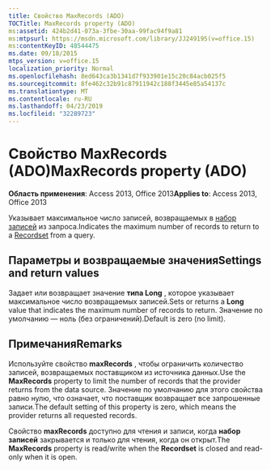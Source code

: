 ```yaml
---
title: Свойство MaxRecords (ADO)
TOCTitle: MaxRecords property (ADO)
ms:assetid: 424b2d41-073a-3fbe-30aa-99fac94f9a81
ms:mtpsurl: https://msdn.microsoft.com/library/JJ249195(v=office.15)
ms:contentKeyID: 48544475
ms.date: 09/18/2015
mtps_version: v=office.15
localization_priority: Normal
ms.openlocfilehash: 8ed643ca3b1341d7f933901e15c20c84acb025f5
ms.sourcegitcommit: 8fe462c32b91c87911942c188f3445e85a54137c
ms.translationtype: MT
ms.contentlocale: ru-RU
ms.lasthandoff: 04/23/2019
ms.locfileid: "32289723"
---
```

# <a name="maxrecords-property-ado"></a><span data-ttu-id="ad6c6-102">Свойство MaxRecords (ADO)</span><span class="sxs-lookup"><span data-stu-id="ad6c6-102">MaxRecords property (ADO)</span></span>


<span data-ttu-id="ad6c6-103">**Область применения**: Access 2013, Office 2013</span><span class="sxs-lookup"><span data-stu-id="ad6c6-103">**Applies to**: Access 2013, Office 2013</span></span>

<span data-ttu-id="ad6c6-104">Указывает максимальное число записей, возвращаемых в [набор записей](recordset-object-ado.md) из запроса.</span><span class="sxs-lookup"><span data-stu-id="ad6c6-104">Indicates the maximum number of records to return to a [Recordset](recordset-object-ado.md) from a query.</span></span>

## <a name="settings-and-return-values"></a><span data-ttu-id="ad6c6-105">Параметры и возвращаемые значения</span><span class="sxs-lookup"><span data-stu-id="ad6c6-105">Settings and return values</span></span>

<span data-ttu-id="ad6c6-106">Задает или возвращает значение **типа Long** , которое указывает максимальное число возвращаемых записей.</span><span class="sxs-lookup"><span data-stu-id="ad6c6-106">Sets or returns a **Long** value that indicates the maximum number of records to return.</span></span> <span data-ttu-id="ad6c6-107">Значение по умолчанию — ноль (без ограничений).</span><span class="sxs-lookup"><span data-stu-id="ad6c6-107">Default is zero (no limit).</span></span>

## <a name="remarks"></a><span data-ttu-id="ad6c6-108">Примечания</span><span class="sxs-lookup"><span data-stu-id="ad6c6-108">Remarks</span></span>

<span data-ttu-id="ad6c6-109">Используйте свойство **maxRecords** , чтобы ограничить количество записей, возвращаемых поставщиком из источника данных.</span><span class="sxs-lookup"><span data-stu-id="ad6c6-109">Use the **MaxRecords** property to limit the number of records that the provider returns from the data source.</span></span> <span data-ttu-id="ad6c6-110">Значение по умолчанию для этого свойства равно нулю, что означает, что поставщик возвращает все запрошенные записи.</span><span class="sxs-lookup"><span data-stu-id="ad6c6-110">The default setting of this property is zero, which means the provider returns all requested records.</span></span>

<span data-ttu-id="ad6c6-111">Свойство **maxRecords** доступно для чтения и записи, когда **набор записей** закрывается и только для чтения, когда он открыт.</span><span class="sxs-lookup"><span data-stu-id="ad6c6-111">The **MaxRecords** property is read/write when the **Recordset** is closed and read-only when it is open.</span></span>

